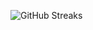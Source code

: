 ![GitHub Streaks](https://github-streaks-mqc9.onrender.com/streak/happilli/image?theme=midnight&cache_bust=1743442322&lang=ja)
